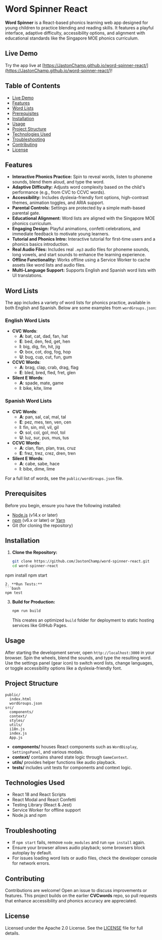 # Word Spinner React


**Word Spinner** is a React-based phonics learning web app designed for young children to practice blending and reading skills. It features a playful interface, adaptive difficulty, accessibility options, and alignment with educational standards like the Singapore MOE phonics curriculum.

## Live Demo

Try the app live at [https://JastonChamp.github.io/word-spinner-react/](https://JastonChamp.github.io/word-spinner-react/)!

## Table of Contents
- [Live Demo](#live-demo)
- [Features](#features)
- [Word Lists](#word-lists)
- [Prerequisites](#prerequisites)
- [Installation](#installation)
- [Usage](#usage)
- [Project Structure](#project-structure)
- [Technologies Used](#technologies-used)
- [Troubleshooting](#troubleshooting)
- [Contributing](#contributing)
- [License](#license)

## Features
- **Interactive Phonics Practice:** Spin to reveal words, listen to phoneme sounds, blend them aloud, and type the word.
- **Adaptive Difficulty:** Adjusts word complexity based on the child's performance (e.g., from CVC to CCVC words).
- **Accessibility:** Includes dyslexia-friendly font options, high-contrast themes, animation toggles, and ARIA support.
- **Parental Controls:** Settings are protected by a simple math-based parental gate.
- **Educational Alignment:** Word lists are aligned with the Singapore MOE phonics curriculum.
- **Engaging Design:** Playful animations, confetti celebrations, and immediate feedback to motivate young learners.
- **Tutorial and Phonics Intro:** Interactive tutorial for first-time users and a phonics basics introduction.
- **Real Audio Files:** Includes real `.mp3` audio files for phoneme sounds, long vowels, and start sounds to enhance the learning experience.
- **Offline Functionality:** Works offline using a Service Worker to cache assets like word lists and audio files.
- **Multi-Language Support:** Supports English and Spanish word lists with UI translations.

## Word Lists
The app includes a variety of word lists for phonics practice, available in both English and Spanish. Below are some examples from `wordGroups.json`:

### English Word Lists
- **CVC Words**:
  - **A**: bat, cat, dad, fan, hat
  - **E**: bed, den, fed, get, hen
  - **I**: big, dig, fin, hit, jig
  - **O**: box, cot, dog, fog, hop
  - **U**: bug, cup, cut, fun, gum
- **CCVC Words**:
  - **A**: brag, clap, crab, drag, flag
  - **E**: bled, bred, fled, fret, glen
- **Silent E Words**:
  - **A**: spade, mate, game
  - **I**: bike, kite, lime

### Spanish Word Lists
- **CVC Words**:
  - **A**: pan, sal, cal, mal, tal
  - **E**: pez, mes, ten, ven, cen
  - **I**: fin, sin, mil, vil, gil
  - **O**: sol, col, gol, mol, tol
  - **U**: luz, sur, pus, mus, tus
- **CCVC Words**:
  - **A**: clan, flan, plan, tras, cruz
  - **E**: frez, trez, crez, dren, tren
- **Silent E Words**:
  - **A**: cabe, sabe, hace
  - **I**: bibe, dime, lime

For a full list of words, see the `public/wordGroups.json` file.

## Prerequisites
Before you begin, ensure you have the following installed:
- [Node.js](https://nodejs.org/) (v14.x or later)
- [npm](https://www.npmjs.com/) (v6.x or later) or [Yarn](https://yarnpkg.com/)
- Git (for cloning the repository)

## Installation
1. **Clone the Repository:**
   ```bash
   git clone https://github.com/JastonChamp/word-spinner-react.git
   cd word-spinner-react
 npm install
   npm start
   ```
2. **Run Tests:**
   ```bash
   npm test
   ```
3. **Build for Production:**
   ```bash
   npm run build
   ```
   This creates an optimized `build` folder for deployment to static hosting services like GitHub Pages.

## Usage
After starting the development server, open `http://localhost:3000` in your browser. Spin the wheels, blend the sounds, and type the resulting word. Use the settings panel (gear icon) to switch word lists, change languages, or toggle accessibility options like a dyslexia-friendly font.

## Project Structure
```
public/
  index.html
  wordGroups.json
src/
  components/
  context/
  styles/
  utils/
  i18n.js
  index.js
  App.js
```
- **components/** houses React components such as `WordDisplay`, `SettingsPanel`, and various modals.
- **context/** contains shared state logic through `GameContext`.
- **utils/** provides helper functions like audio playback.
- **__tests__/** includes unit tests for components and context logic.

## Technologies Used
- React 18 and React Scripts
- React Modal and React Confetti
- Testing Library (React & Jest)
- Service Worker for offline support
- Node.js and npm

## Troubleshooting
- If `npm start` fails, remove `node_modules` and run `npm install` again.
- Ensure your browser allows audio playback; some browsers block autoplay by default.
- For issues loading word lists or audio files, check the developer console for network errors.

## Contributing
Contributions are welcome! Open an issue to discuss improvements or features. This project builds on the earlier **CVCwords** repo, so pull requests that enhance accessibility and phonics accuracy are appreciated.

## License
Licensed under the Apache 2.0 License. See the [LICENSE](LICENSE) file for full details.
